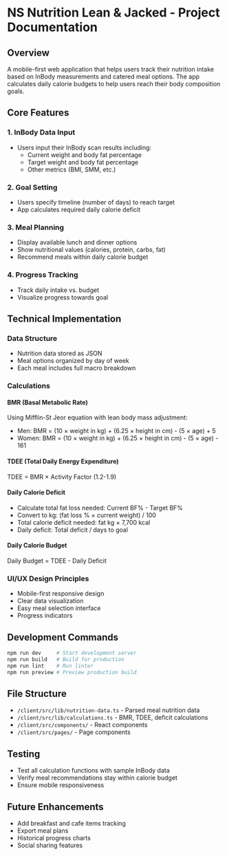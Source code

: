 # NS Nutrition Lean & Jacked - Project Documentation

## Overview
A mobile-first web application that helps users track their nutrition intake based on InBody measurements and catered meal options. The app calculates daily calorie budgets to help users reach their body composition goals.

## Core Features

### 1. InBody Data Input
- Users input their InBody scan results including:
  - Current weight and body fat percentage
  - Target weight and body fat percentage
  - Other metrics (BMI, SMM, etc.)

### 2. Goal Setting
- Users specify timeline (number of days) to reach target
- App calculates required daily calorie deficit

### 3. Meal Planning
- Display available lunch and dinner options
- Show nutritional values (calories, protein, carbs, fat)
- Recommend meals within daily calorie budget

### 4. Progress Tracking
- Track daily intake vs. budget
- Visualize progress towards goal

## Technical Implementation

### Data Structure
- Nutrition data stored as JSON
- Meal options organized by day of week
- Each meal includes full macro breakdown

### Calculations

#### BMR (Basal Metabolic Rate)
Using Mifflin-St Jeor equation with lean body mass adjustment:
- Men: BMR = (10 × weight in kg) + (6.25 × height in cm) - (5 × age) + 5
- Women: BMR = (10 × weight in kg) + (6.25 × height in cm) - (5 × age) - 161

#### TDEE (Total Daily Energy Expenditure)
TDEE = BMR × Activity Factor (1.2-1.9)

#### Daily Calorie Deficit
- Calculate total fat loss needed: Current BF% - Target BF%
- Convert to kg: (fat loss % × current weight) / 100
- Total calorie deficit needed: fat kg × 7,700 kcal
- Daily deficit: Total deficit / days to goal

#### Daily Calorie Budget
Daily Budget = TDEE - Daily Deficit

### UI/UX Design Principles
- Mobile-first responsive design
- Clear data visualization
- Easy meal selection interface
- Progress indicators

## Development Commands
```bash
npm run dev     # Start development server
npm run build   # Build for production
npm run lint    # Run linter
npm run preview # Preview production build
```

## File Structure
- `/client/src/lib/nutrition-data.ts` - Parsed meal nutrition data
- `/client/src/lib/calculations.ts` - BMR, TDEE, deficit calculations
- `/client/src/components/` - React components
- `/client/src/pages/` - Page components

## Testing
- Test all calculation functions with sample InBody data
- Verify meal recommendations stay within calorie budget
- Ensure mobile responsiveness

## Future Enhancements
- Add breakfast and cafe items tracking
- Export meal plans
- Historical progress charts
- Social sharing features